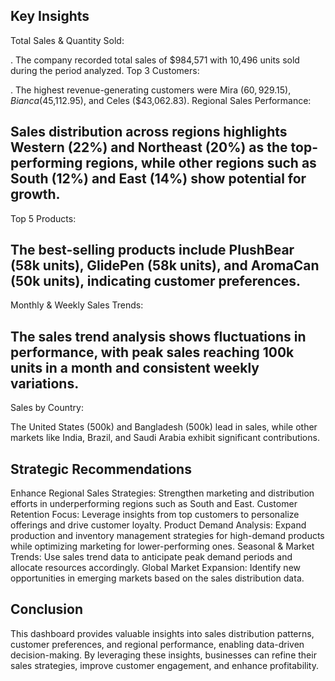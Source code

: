 ## Key Insights
Total Sales & Quantity Sold:

.  The company recorded total sales of $984,571 with 10,496 units sold during the period analyzed.
 Top 3 Customers:

.  The highest revenue-generating customers were Mira ($60,929.15), Bianca ($45,112.95), and Celes ($43,062.83).
 Regional Sales Performance:

## Sales distribution across regions highlights Western (22%) and Northeast (20%) as the top-performing regions, while other regions such as South (12%) and East (14%) show potential for growth.
Top 5 Products:

## The best-selling products include PlushBear (58k units), GlidePen (58k units), and AromaCan (50k units), indicating customer preferences.
Monthly & Weekly Sales Trends:

## The sales trend analysis shows fluctuations in performance, with peak sales reaching 100k units in a month and consistent weekly variations.
Sales by Country:

The United States (500k) and Bangladesh (500k) lead in sales, while other markets like India, Brazil, and Saudi Arabia exhibit significant contributions.
## Strategic Recommendations
Enhance Regional Sales Strategies: Strengthen marketing and distribution efforts in underperforming regions such as South and East.
Customer Retention Focus: Leverage insights from top customers to personalize offerings and drive customer loyalty.
Product Demand Analysis: Expand production and inventory management strategies for high-demand products while optimizing marketing for lower-performing ones.
Seasonal & Market Trends: Use sales trend data to anticipate peak demand periods and allocate resources accordingly.
Global Market Expansion: Identify new opportunities in emerging markets based on the sales distribution data.
## Conclusion
This dashboard provides valuable insights into sales distribution patterns, customer preferences, and regional performance, enabling data-driven decision-making. By leveraging these insights, businesses can refine their sales strategies, improve customer engagement, and enhance profitability.


